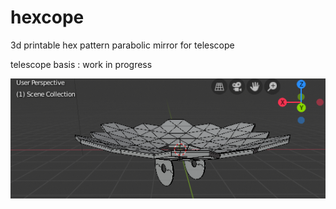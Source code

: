 # hexcope

3d printable hex pattern parabolic mirror for telescope

telescope basis : work in progress

![Capture](https://github.com/Dethcount/hexcope/blob/main/snapshot.png?raw=true)